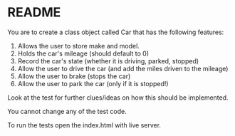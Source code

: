 # README

You are to create a class object called Car that has the following features:

1. Allows the user to store make and model.
2. Holds the car's mileage (should default to 0)
3. Record the car's state (whether it is driving, parked, stopped)
4. Allow the user to drive the car (and add the miles driven to the mileage)
5. Allow the user to brake (stops the car)
6. Allow the user to park the car (only if it is stopped!)

Look at the test for further clues/ideas on how this should be implemented.

You cannot change any of the test code.

To run the tests open the index.html with live server.
